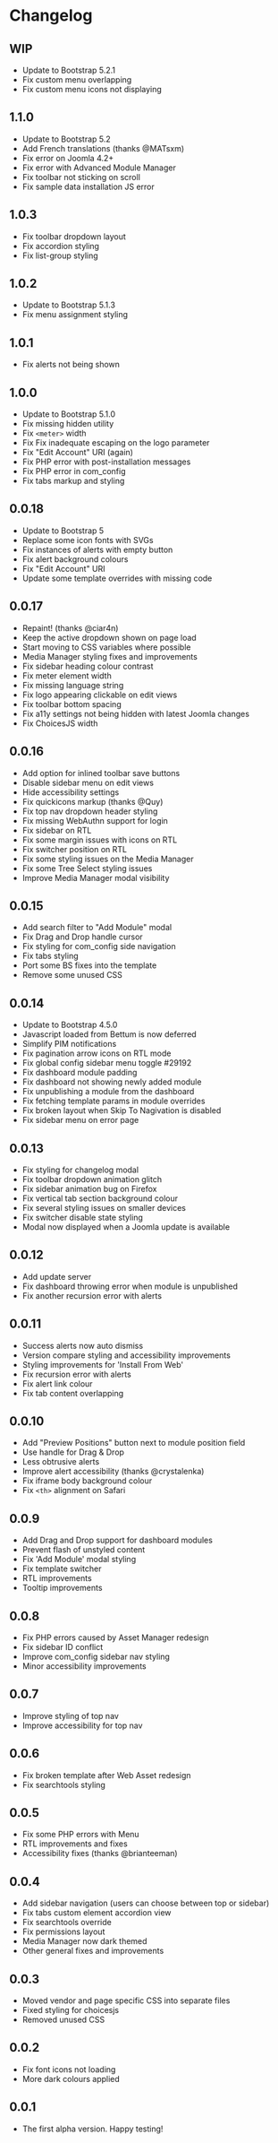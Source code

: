 # Changelog

## WIP
- Update to Bootstrap 5.2.1
- Fix custom menu overlapping
- Fix custom menu icons not displaying

## 1.1.0
- Update to Bootstrap 5.2
- Add French translations (thanks @MATsxm)
- Fix error on Joomla 4.2+
- Fix error with Advanced Module Manager
- Fix toolbar not sticking on scroll
- Fix sample data installation JS error

## 1.0.3
- Fix toolbar dropdown layout
- Fix accordion styling
- Fix list-group styling

## 1.0.2
- Update to Bootstrap 5.1.3
- Fix menu assignment styling

## 1.0.1
- Fix alerts not being shown

## 1.0.0
- Update to Bootstrap 5.1.0
- Fix missing hidden utility
- Fix `<meter>` width
- Fix Fix inadequate escaping on the logo parameter
- Fix "Edit Account" URI (again)
- Fix PHP error with post-installation messages
- Fix PHP error in com_config
- Fix tabs markup and styling

## 0.0.18
- Update to Bootstrap 5
- Replace some icon fonts with SVGs
- Fix instances of alerts with empty button
- Fix alert background colours
- Fix "Edit Account" URI
- Update some template overrides with missing code

## 0.0.17
- Repaint! (thanks @ciar4n)
- Keep the active dropdown shown on page load
- Start moving to CSS variables where possible
- Media Manager styling fixes and improvements
- Fix sidebar heading colour contrast
- Fix meter element width
- Fix missing language string
- Fix logo appearing clickable on edit views
- Fix toolbar bottom spacing
- Fix a11y settings not being hidden with latest Joomla changes
- Fix ChoicesJS width 

## 0.0.16
- Add option for inlined toolbar save buttons
- Disable sidebar menu on edit views
- Hide accessibility settings
- Fix quickicons markup (thanks @Quy)
- Fix top nav dropdown header styling
- Fix missing WebAuthn support for login
- Fix sidebar on RTL
- Fix some margin issues with icons on RTL
- Fix switcher position on RTL
- Fix some styling issues on the Media Manager
- Fix some Tree Select styling issues
- Improve Media Manager modal visibility

## 0.0.15
- Add search filter to "Add Module" modal
- Fix Drag and Drop handle cursor
- Fix styling for com_config side navigation
- Fix tabs styling
- Port some BS fixes into the template
- Remove some unused CSS

## 0.0.14
- Update to Bootstrap 4.5.0
- Javascript loaded from Bettum is now deferred
- Simplify PIM notifications
- Fix pagination arrow icons on RTL mode
- Fix global config sidebar menu toggle #29192
- Fix dashboard module padding
- Fix dashboard not showing newly added module
- Fix unpublishing a module from the dashboard
- Fix fetching template params in module overrides
- Fix broken layout when Skip To Nagivation is disabled
- Fix sidebar menu on error page

## 0.0.13
- Fix styling for changelog modal
- Fix toolbar dropdown animation glitch
- Fix sidebar animation bug on Firefox
- Fix vertical tab section background colour
- Fix several styling issues on smaller devices
- Fix switcher disable state styling
- Modal now displayed when a Joomla update is available

## 0.0.12
- Add update server
- Fix dashboard throwing error when module is unpublished
- Fix another recursion error with alerts

## 0.0.11
- Success alerts now auto dismiss
- Version compare styling and accessibility improvements
- Styling improvements for 'Install From Web'
- Fix recursion error with alerts
- Fix alert link colour
- Fix tab content overlapping

## 0.0.10
- Add "Preview Positions" button next to module position field
- Use handle for Drag & Drop
- Less obtrusive alerts
- Improve alert accessibility (thanks @crystalenka)
- Fix iframe body background colour 
- Fix `<th>` alignment on Safari

## 0.0.9
- Add Drag and Drop support for dashboard modules
- Prevent flash of unstyled content
- Fix 'Add Module' modal styling
- Fix template switcher
- RTL improvements
- Tooltip improvements

## 0.0.8
- Fix PHP errors caused by Asset Manager redesign
- Fix sidebar ID conflict
- Improve com_config sidebar nav styling
- Minor accessibility improvements

## 0.0.7
- Improve styling of top nav
- Improve accessibility for top nav

## 0.0.6
- Fix broken template after Web Asset redesign
- Fix searchtools styling

## 0.0.5
- Fix some PHP errors with Menu
- RTL improvements and fixes
- Accessibility fixes (thanks @brianteeman)

## 0.0.4
- Add sidebar navigation (users can choose between top or sidebar)
- Fix tabs custom element accordion view
- Fix searchtools override
- Fix permissions layout
- Media Manager now dark themed
- Other general fixes and improvements

## 0.0.3
- Moved vendor and page specific CSS into separate files
- Fixed styling for choicesjs
- Removed unused CSS

## 0.0.2
- Fix font icons not loading
- More dark colours applied

## 0.0.1
- The first alpha version. Happy testing!

